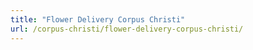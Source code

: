 ```yaml
---
title: "Flower Delivery Corpus Christi"
url: /corpus-christi/flower-delivery-corpus-christi/
---
```

